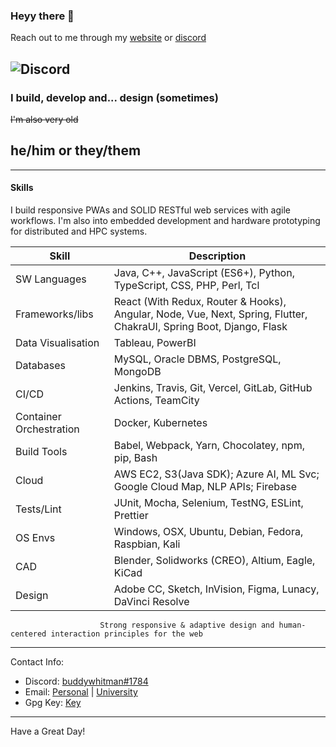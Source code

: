 ### Heyy there 👋

Reach out to me through my [website](https://buddywhitman.vercel.app) or [discord](https://discord.com/users/732152359882457138)

![Discord](https://img.shields.io/discord/491175207122370581?color=black&label=Discord&logo=discord) 
 ----

### I build, develop and... design (sometimes)

~~I'm also very old~~

## he/him or they/them

-----

#### Skills


I build responsive PWAs and SOLID RESTful web services with agile workflows.
I'm also into embedded development and hardware prototyping for distributed and HPC systems.

| Skill | Description |
| ----- | ----------- |
| SW Languages | Java, C++, JavaScript (ES6+), Python, TypeScript, CSS, PHP, Perl, Tcl |
| Frameworks/libs | React (With Redux, Router & Hooks), Angular, Node, Vue,  Next, Spring, Flutter, ChakraUI, Spring Boot, Django, Flask |
| Data Visualisation | Tableau, PowerBI |
| Databases | MySQL, Oracle DBMS, PostgreSQL, MongoDB |
| CI/CD | Jenkins, Travis, Git, Vercel, GitLab, GitHub Actions, TeamCity |
| Container Orchestration | Docker, Kubernetes |
| Build Tools | Babel, Webpack, Yarn, Chocolatey, npm, pip, Bash |
| Cloud | AWS EC2, S3(Java SDK); Azure AI, ML Svc; Google Cloud Map, NLP APIs; Firebase |
| Tests/Lint | JUnit, Mocha, Selenium, TestNG, ESLint, Prettier |
| OS Envs | Windows, OSX, Ubuntu, Debian, Fedora, Raspbian, Kali |
| CAD | Blender, Solidworks (CREO), Altium, Eagle, KiCad |
| Design | Adobe CC, Sketch, InVision, Figma, Lunacy, DaVinci Resolve
                        Strong responsive & adaptive design and human-centered interaction principles for the web              

-----


Contact Info:

- Discord: [buddywhitman#1784](https://discord.com/users/732152359882457138)
- Email: [Personal](mailto:pulkit.talks@gmail.com) | [University](mailto:pulkit.mitmpl2023@learner.manipal.edu)
- Gpg Key: [Key](https://github.com/buddywhitman.gpg)

-----
Have a Great Day!


<!---, Ruby, .NET
| CN/Protocols | BT, I2C, SPI, UART, CAN, RF, IR |
| Caching Mechanisms | Nginx, Apache, GraphQL, Memcached, jQuery, Django |
Gatsby, Laravel,Flask, Express, , Ruby on Rails, ASP.NET
 R, TensorFlow, Keras, OpenCV, PyTorch, NumPy
 , RDS, SQS, ECS, DynamoDB
--->

<!---| Data Processing | Spark, Scala, Hadoop, Elasticsearch, Kibana, Grafana, Kafka, Logstash |
, Minikube, Docker Compose
Jest, Enzyme,
, Cadence (Virtuso), OrCAD, Siemens NX, Catia
, Autodesk Suite (Alias, Inventor, Fusion360)
 OBS, Axure, Protopie, Miro,--->
